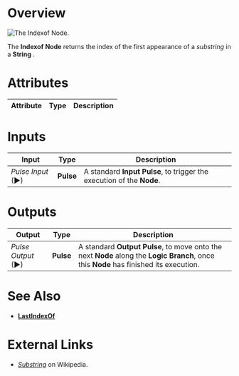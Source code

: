 # Overview

![The Indexof Node.]()

The **Indexof** **Node** returns the index of the first appearance of a *substring* in a **String** .

# Attributes

|Attribute|Type|Description|
|---|---|---|

# Inputs

|Input|Type|Description|
|---|---|---|
|*Pulse Input* (►)|**Pulse**|A standard **Input Pulse**, to trigger the execution of the **Node**.|

# Outputs

|Output|Type|Description|
|---|---|---|
|*Pulse Output* (►)|**Pulse**|A standard **Output Pulse**, to move onto the next **Node** along the **Logic Branch**, once this **Node** has finished its execution.|

# See Also

* [**LastIndexOf**](lastindexof.md)

# External Links

* [*Substring*](https://en.wikipedia.org/wiki/Substring) on Wikipedia.